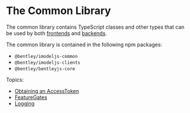 # The Common Library

The common library contains TypeScript classes and other types that can be used by both [frontends](..\Glossary.md#frontend) and [backends](..\Glossary.md#backend).

The common library is contained in the following npm packages:

* `@bentley/imodeljs-common`
* `@bentley/imodeljs-clients`
* `@bentley/bentleyjs-core`

Topics:

* [Obtaining an AccessToken](./AccessToken.md)
* [FeatureGates](./FeatureGates)
* [Logging](./Logging)
